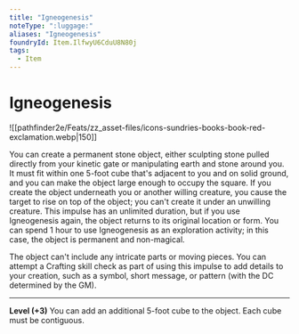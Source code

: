 ```yaml
---
title: "Igneogenesis"
noteType: ":luggage:"
aliases: "Igneogenesis"
foundryId: Item.IlfwyU6CduU8N80j
tags:
  - Item
---
```


# Igneogenesis
![[pathfinder2e/Feats/zz_asset-files/icons-sundries-books-book-red-exclamation.webp|150]]

You can create a permanent stone object, either sculpting stone pulled directly from your kinetic gate or manipulating earth and stone around you. It must fit within one 5-foot cube that's adjacent to you and on solid ground, and you can make the object large enough to occupy the square. If you create the object underneath you or another willing creature, you cause the target to rise on top of the object; you can't create it under an unwilling creature. This impulse has an unlimited duration, but if you use Igneogenesis again, the object returns to its original location or form. You can spend 1 hour to use Igneogenesis as an exploration activity; in this case, the object is permanent and non-magical.

The object can't include any intricate parts or moving pieces. You can attempt a Crafting skill check as part of using this impulse to add details to your creation, such as a symbol, short message, or pattern (with the DC determined by the GM).

* * *

**Level (+3)** You can add an additional 5-foot cube to the object. Each cube must be contiguous.
